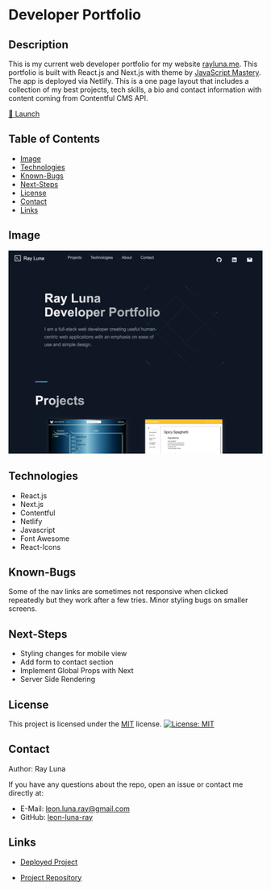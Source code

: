 # Developer Portfolio

## Description

This is my current web developer portfolio for my website [rayluna.me](https://www.rayluna.me). This portfolio is built with React.js and Next.js with theme by [JavaScript Mastery](https://github.com/adrianhajdin/portfolio_website). The app is deployed via Netlify. This is a one page layout that includes a collection of my best projects, tech skills, a bio and contact information with content coming from Contentful CMS API.

[🚀 Launch](https://www.rayluna.me)

## Table of Contents

- [Image](#image)
- [Technologies](#technologies)
- [Known-Bugs](#known-bugs)
- [Next-Steps](#next-steps)
- [License](#license)
- [Contact](#contact)
- [Links](#links)

## Image

![Screenshot](./public/images/dev-portfolio.png)

## Technologies

- React.js
- Next.js
- Contentful
- Netlify
- Javascript
- Font Awesome
- React-Icons

## Known-Bugs

Some of the nav links are sometimes not responsive when clicked repeatedly but they work after a few tries. Minor styling bugs on smaller screens.

## Next-Steps

- Styling changes for mobile view
- Add form to contact section
- Implement Global Props with Next
- Server Side Rendering

## License

This project is licensed under the [MIT](https://opensource.org/licenses/MIT) license.
[![License: MIT](https://img.shields.io/badge/License-MIT-yellow.svg)](https://opensource.org/licenses/MIT)

## Contact

Author: Ray Luna

If you have any questions about the repo, open an issue or contact me directly at:

- E-Mail: leon.luna.ray@gmail.com
- GitHub: [leon-luna-ray](https://github.com/leon-luna-ray)

## Links

- [Deployed Project](https://www.rayluna.me)

- [Project Repository](https://github.com/leon-luna-ray/readme-generator)
